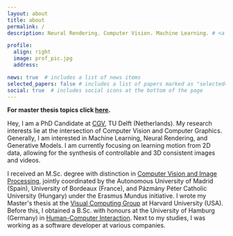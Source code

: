 ```yaml
---
layout: about
title: about
permalink: /
description: Neural Rendering. Computer Vision. Machine Learning. # <a href="#">Affiliations</a>. Address. Contacts. Moto. Etc.

profile:
  align: right
  image: prof_pic.jpg
  address: 

news: true  # includes a list of news items
selected_papers: false # includes a list of papers marked as "selected={true}"
social: true  # includes social icons at the bottom of the page
---
```


<b>For master thesis topics click <a href="{{ site.baseurl }}/thesis-topics">here</a>.</b>

Hey, I am a PhD Candidate at <a href="https://graphics.tudelft.nl/">CGV</a>, TU Delft (Netherlands). My research interests lie at the intersection of Computer Vision and Computer Graphics. Generally, I am interested in Machine Learning, Neural Rendering, and Generative Models. I am currently focusing on learning motion from 2D data, allowing for the synthesis of controllable and 3D consistent images and videos.

I received an M.Sc. degree with distinction in <a href="http://ipcv.eu/">Computer Vision and Image Processing</a>, jointly coordinated by the Autonomous University of Madrid (Spain), University of Bordeaux (France), and Pázmány Péter Catholic University (Hungary) under the Erasmus Mundus initiative. I wrote my Master's thesis at the <a href="https://vcg.seas.harvard.edu/">Visual Computing Group</a> at Harvard University (USA). Before this, I obtained a B.Sc. with honours at the University of Hamburg (Germany) in <a href="https://www.inf.uni-hamburg.de/en/inst/ab/hci.html">Human-Computer Interaction</a>. Next to my studies, I was working as a software developer at various companies.

<!-- Having a background in Computer Vision and Human-Computer Interaction, I am passionate
about vision systems involving human factors. Especially use-cases that have a practical
application interest me, due to my experience as a developer. I recently finished my Master’s
thesis in cooperation with VCG at SEAS Harvard, and thus I am looking for new challenges.

Write your biography here. Tell the world about yourself. Link to your favorite [subreddit](http://reddit.com). You can put a picture in, too. The code is already in, just name your picture `prof_pic.jpg` and put it in the `img/` folder.

Put your address / P.O. box / other info right below your picture. You can also disable any these elements by editing `profile` property of the YAML header of your `_pages/about.md`. Edit `_bibliography/papers.bib` and Jekyll will render your [publications page](/al-folio/publications/) automatically.

Link to your social media connections, too. This theme is set up to use [Font Awesome icons](http://fortawesome.github.io/Font-Awesome/) and [Academicons](https://jpswalsh.github.io/academicons/), like the ones below. Add your Facebook, Twitter, LinkedIn, Google Scholar, or just disable all of them. -->
